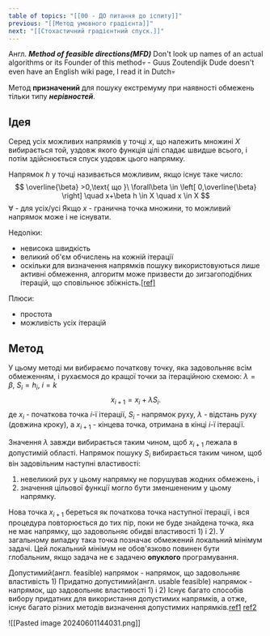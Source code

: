 ```yaml
---
table of topics: "[[00 - ДО питання до іспиту]]"
previous: "[[Метод умовного градієнта]]"
next: "[[Стохастичний градієнтний спуск.]]"
---
```

Англ. ***Method of feasible directions(MFD)*** 
Don't look up names of an actual algorithms or its Founder of this method💀 - Guus Zoutendijk 
Dude doesn't even have an English wiki page, I read it in Dutch💀

Метод **призначений** для пошуку екстремуму при наявності обмежень тільки типу ***нерівностей***.

## Ідея
Серед усіх можливих напрямків у точці $x$, що належить множині $X$ вибирається той, уздовж якого функція цілі спадає швидше всього, і потім здійснюється спуск уздовж цього напрямку.

Напрямок $h$ у точці називається можливим, якщо існує таке число:
$$
\overline{\beta} >0,\text{ що }\ \forall\beta \in \left[ 0,\overline{\beta} \right] \quad x+\beta h \in X \quad x \in X
$$
	$\forall$ - для усіх/усі
	Якщо $x$ - гранична точка множини, то можливий напрямок може і не існувати.


Недоліки:
- невисока швидкість
- великий об'єм обчислень на кожній ітерації
- оскільки для визначення напрямків пошуку використовуються лише активні обмеження, алгоритм може призвести до зигзагоподібних ітерацій, що сповільнює збіжність.[\[ref\]](https://www.sciencedirect.com/topics/engineering/feasible-direction-method)

Плюси:
- простота
- можливість усіх ітерацій

## Метод
У цьому методі ми вибираємо початкову точку, яка задовольняє всім обмеженням, і рухаємося до кращої точки за ітераційною схемою:
$\lambda = \beta,\ S_{i} = h_{i},\ i=k$
$$
x_{i+1}=x_{i}+\lambda S_{i}.
$$
	де $x_{i}$ - початкова точка $і$-ї ітерації, $S_{i}$ - напрямок руху, $\lambda$ - відстань руху (довжина кроку), а $x_{i+1}$ - кінцева точка, отримана в кінці $і$-ї ітерації.

Значення $\lambda$ завжди вибирається таким чином, щоб $x_{i+1}$ лежала в допустимій області. Напрямок пошуку $S_{i}$ вибирається таким чином, щоб він задовільним наступні властивості:
1) невеликий рух у цьому напрямку не порушував жодних обмежень, і
2) значення цільової функції могло бути зменшененим у цьому напрямку.

Нова точка $x_{i+1}$ береться як початкова точка наступної ітерації, і вся процедура повторюється до тих пір, поки не буде знайдена точка, яка не має напрямку, що задовольняє обидві властивості 1) і 2). У загальному випадку така точка позначає обмежений локальний мінімум задачі. Цей локальний мінімум не обов'язково повинен бути глобальним, якщо задача не є задачею **опуклого** програмування. 

Допустимий(англ. feasible) напрямок - напрямок, що задовольняє властивість 1)
Придатно допустимий(англ. usable feasible) напрямок - напрямок, що задовольняє властивості 1) і 2)
Існує багато способів вибору придатних для використання допустимих напрямків, а отже, існує багато різних методів визначення допустимих напрямків.[ref1](https://www.sciencedirect.com/topics/engineering/feasible-direction-method) [ref2](https://www.sciencedirect.com/book/9780128211267/fundamentals-of-optimization-techniques-with-algorithms)

![[Pasted image 20240601144031.png]]